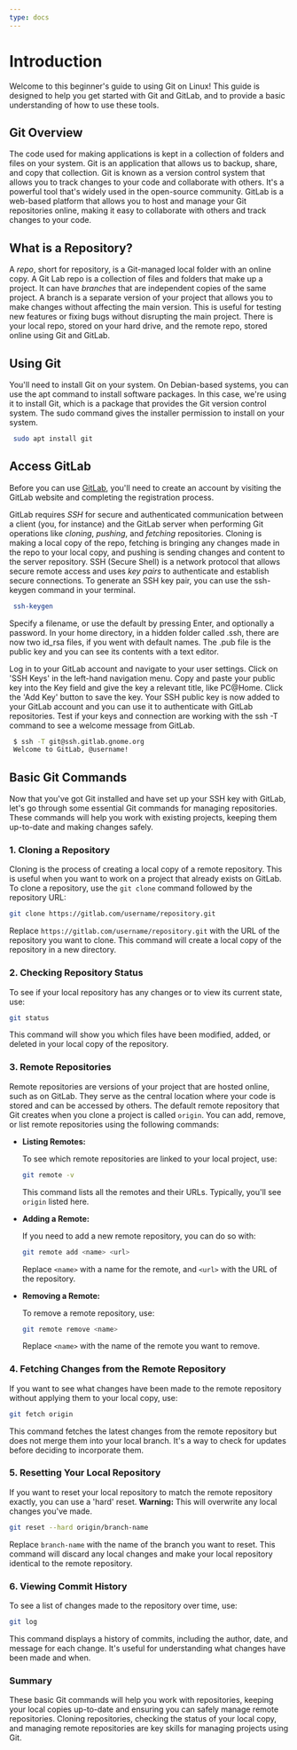 ```yaml
---
type: docs
---
```


# Introduction

Welcome to this beginner's guide to using Git on Linux! This guide is designed to help you get started with Git and GitLab, and to provide a basic understanding of how to use these tools.

## Git Overview

The code used for making applications is kept in a collection of folders and files on your system. Git is an application that allows us to backup, share, and copy that collection. Git is known as a version control system that allows you to track changes to your code and collaborate with others. It's a powerful tool that's widely used in the open-source community. GitLab is a web-based platform that allows you to host and manage your Git repositories online, making it easy to collaborate with others and track changes to your code.

## What is a Repository?

A _repo_, short for repository, is a Git-managed local folder with an online copy. A Git Lab repo is a collection of files and folders that make up a project. It can have _branches_ that are independent copies of the same project. A branch is a separate version of your project that allows you to make changes without affecting the main version. This is useful for testing new features or fixing bugs without disrupting the main project. There is your local repo, stored on your hard drive, and the remote repo, stored online using Git and GitLab.

## Using Git

You'll need to install Git on your system. On Debian-based systems, you can use the apt command to install software packages. In this case, we're using it to install Git, which is a package that provides the Git version control system. The sudo command gives the installer permission to install on your system.

```bash
 sudo apt install git 
```

## Access GitLab

Before you can use [GitLab](https://gitlab.com/users/sign_up), you'll need to create an account by visiting the GitLab website and completing the registration process.

GitLab requires _SSH_ for secure and authenticated communication between a client (you, for instance) and the GitLab server when performing Git operations like _cloning_, _pushing_, and _fetching_ repositories. Cloning is making a local copy of the repo, fetching is bringing any changes made in the repo to your local copy, and pushing is sending changes and content to the server repository. SSH (Secure Shell) is a network protocol that allows secure remote access and uses _key pairs_ to authenticate and establish secure connections. To generate an SSH key pair, you can use the ssh-keygen command in your terminal.

```bash
 ssh-keygen
```

Specify a filename, or use the default by pressing Enter, and optionally a password. In your home directory, in a hidden folder called .ssh, there are now two id_rsa files, if you went with default names. The .pub file is the public key and you can see its contents with a text editor.

Log in to your GitLab account and navigate to your user settings. Click on 'SSH Keys' in the left-hand navigation menu. Copy and paste your public key into the Key field and give the key a relevant title, like PC@Home. Click the 'Add Key' button to save the key. Your SSH public key is now added to your GitLab account and you can use it to authenticate with GitLab repositories. Test if your keys and connection are working with the ssh -T command to see a welcome message from GitLab.

```bash
 $ ssh -T git@ssh.gitlab.gnome.org
 Welcome to GitLab, @username!
```

## Basic Git Commands

Now that you've got Git installed and have set up your SSH key with GitLab, let's go through some essential Git commands for managing repositories. These commands will help you work with existing projects, keeping them up-to-date and making changes safely.

### 1. **Cloning a Repository**

Cloning is the process of creating a local copy of a remote repository. This is useful when you want to work on a project that already exists on GitLab. To clone a repository, use the `git clone` command followed by the repository URL:

```sh
git clone https://gitlab.com/username/repository.git
```

Replace `https://gitlab.com/username/repository.git` with the URL of the repository you want to clone. This command will create a local copy of the repository in a new directory.

### 2. **Checking Repository Status**

To see if your local repository has any changes or to view its current state, use:

```sh
git status
```

This command will show you which files have been modified, added, or deleted in your local copy of the repository.

### 3. **Remote Repositories**

Remote repositories are versions of your project that are hosted online, such as on GitLab. They serve as the central location where your code is stored and can be accessed by others. The default remote repository that Git creates when you clone a project is called `origin`. You can add, remove, or list remote repositories using the following commands:

- **Listing Remotes:**

  To see which remote repositories are linked to your local project, use:

  ```sh
  git remote -v
  ```

  This command lists all the remotes and their URLs. Typically, you'll see `origin` listed here.

- **Adding a Remote:**

  If you need to add a new remote repository, you can do so with:

  ```sh
  git remote add <name> <url>
  ```

  Replace `<name>` with a name for the remote, and `<url>` with the URL of the repository.

- **Removing a Remote:**

  To remove a remote repository, use:

  ```sh
  git remote remove <name>
  ```

  Replace `<name>` with the name of the remote you want to remove.

### 4. **Fetching Changes from the Remote Repository**

If you want to see what changes have been made to the remote repository without applying them to your local copy, use:

```sh
git fetch origin
```

This command fetches the latest changes from the remote repository but does not merge them into your local branch. It's a way to check for updates before deciding to incorporate them.

### 5. **Resetting Your Local Repository**

If you want to reset your local repository to match the remote repository exactly, you can use a 'hard' reset. **Warning:** This will overwrite any local changes you've made.

```sh
git reset --hard origin/branch-name
```

Replace `branch-name` with the name of the branch you want to reset. This command will discard any local changes and make your local repository identical to the remote repository.

### 6. **Viewing Commit History**

To see a list of changes made to the repository over time, use:

```sh
git log
```

This command displays a history of commits, including the author, date, and message for each change. It's useful for understanding what changes have been made and when.

### Summary

These basic Git commands will help you work with repositories, keeping your local copies up-to-date and ensuring you can safely manage remote repositories. Cloning repositories, checking the status of your local copy, and managing remote repositories are key skills for managing projects using Git.
